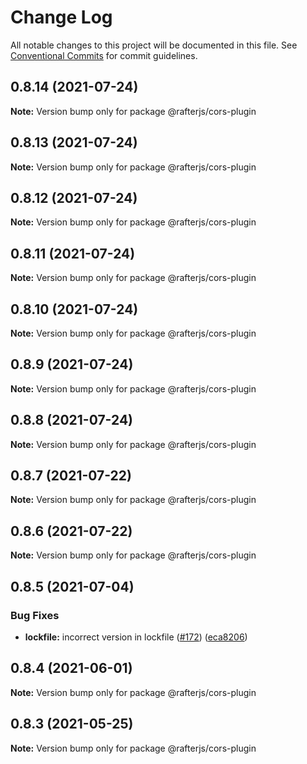 # Change Log

All notable changes to this project will be documented in this file.
See [Conventional Commits](https://conventionalcommits.org) for commit guidelines.

## 0.8.14 (2021-07-24)

**Note:** Version bump only for package @rafterjs/cors-plugin





## 0.8.13 (2021-07-24)

**Note:** Version bump only for package @rafterjs/cors-plugin





## 0.8.12 (2021-07-24)

**Note:** Version bump only for package @rafterjs/cors-plugin





## 0.8.11 (2021-07-24)

**Note:** Version bump only for package @rafterjs/cors-plugin





## 0.8.10 (2021-07-24)

**Note:** Version bump only for package @rafterjs/cors-plugin





## 0.8.9 (2021-07-24)

**Note:** Version bump only for package @rafterjs/cors-plugin





## 0.8.8 (2021-07-24)

**Note:** Version bump only for package @rafterjs/cors-plugin





## 0.8.7 (2021-07-22)

**Note:** Version bump only for package @rafterjs/cors-plugin





## 0.8.6 (2021-07-22)

**Note:** Version bump only for package @rafterjs/cors-plugin





## 0.8.5 (2021-07-04)


### Bug Fixes

* **lockfile:** incorrect version in lockfile ([#172](https://github.com/rafterjs/rafter/issues/172)) ([eca8206](https://github.com/rafterjs/rafter/commit/eca820680574c45714a5cf56560b5f41a1553fa1))





## 0.8.4 (2021-06-01)

**Note:** Version bump only for package @rafterjs/cors-plugin

## 0.8.3 (2021-05-25)

**Note:** Version bump only for package @rafterjs/cors-plugin
